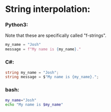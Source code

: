# String interpolation:

### Python3:
Note that these are specifically called "f-strings".
``` python
my_name = "Josh"
message = f"My name is {my_name}."
```

### C#:
``` csharp
string my_name = "Josh";
string message = $"My name is {my_name}.";
```

### bash:
``` bash
my_name="Josh"
echo "My name is $my_name"
```
